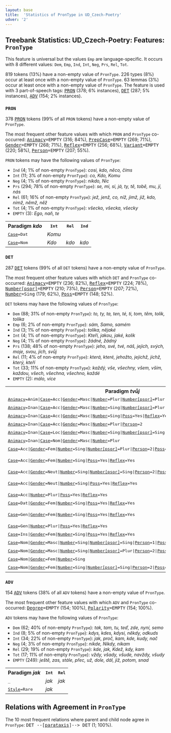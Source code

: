 ```yaml
---
layout: base
title:  'Statistics of PronType in UD_Czech-Poetry'
udver: '2'
---
```


## Treebank Statistics: UD_Czech-Poetry: Features: `PronType`

This feature is universal but the values `Emp` are language-specific.
It occurs with 8 different values: `Dem`, `Emp`, `Ind`, `Int`, `Neg`, `Prs`, `Rel`, `Tot`.

819 tokens (13%) have a non-empty value of `PronType`.
226 types (8%) occur at least once with a non-empty value of `PronType`.
63 lemmas (3%) occur at least once with a non-empty value of `PronType`.
The feature is used with 3 part-of-speech tags: <tt><a href="cs_poetry-pos-PRON.html">PRON</a></tt> (378; 6% instances), <tt><a href="cs_poetry-pos-DET.html">DET</a></tt> (287; 5% instances), <tt><a href="cs_poetry-pos-ADV.html">ADV</a></tt> (154; 2% instances).

### `PRON`

378 <tt><a href="cs_poetry-pos-PRON.html">PRON</a></tt> tokens (99% of all `PRON` tokens) have a non-empty value of `PronType`.

The most frequent other feature values with which `PRON` and `PronType` co-occurred: <tt><a href="cs_poetry-feat-Animacy.html">Animacy</a></tt><tt>=EMPTY</tt> (316; 84%), <tt><a href="cs_poetry-feat-PrepCase.html">PrepCase</a></tt><tt>=EMPTY</tt> (269; 71%), <tt><a href="cs_poetry-feat-Gender.html">Gender</a></tt><tt>=EMPTY</tt> (268; 71%), <tt><a href="cs_poetry-feat-Reflex.html">Reflex</a></tt><tt>=EMPTY</tt> (256; 68%), <tt><a href="cs_poetry-feat-Variant.html">Variant</a></tt><tt>=EMPTY</tt> (220; 58%), <tt><a href="cs_poetry-feat-Person.html">Person</a></tt><tt>=EMPTY</tt> (207; 55%).

`PRON` tokens may have the following values of `PronType`:

* `Ind` (4; 1% of non-empty `PronType`): <em>cosi, kdo, něco, číms</em>
* `Int` (11; 3% of non-empty `PronType`): <em>co, Kdo, Komu</em>
* `Neg` (4; 1% of non-empty `PronType`): <em>nikdo, Nic</em>
* `Prs` (294; 78% of non-empty `PronType`): <em>se, mi, si, já, ty, tě, tobě, mu, jí, nás</em>
* `Rel` (61; 16% of non-empty `PronType`): <em>jež, jenž, co, níž, jimž, již, kdo, nimž, němž, něž</em>
* `Tot` (4; 1% of non-empty `PronType`): <em>všecko, všecka, všecky</em>
* `EMPTY` (3): <em>Ego, naň, te</em>

<table>
  <tr><th>Paradigm <i>kdo</i></th><th><tt>Int</tt></th><th><tt>Rel</tt></th><th><tt>Ind</tt></th></tr>
  <tr><td><tt><tt><a href="cs_poetry-feat-Case.html">Case</a></tt><tt>=Dat</tt></tt></td><td><em>Komu</em></td><td></td><td></td></tr>
  <tr><td><tt><tt><a href="cs_poetry-feat-Case.html">Case</a></tt><tt>=Nom</tt></tt></td><td><em>Kdo</em></td><td><em>kdo</em></td><td><em>kdo</em></td></tr>
</table>

### `DET`

287 <tt><a href="cs_poetry-pos-DET.html">DET</a></tt> tokens (99% of all `DET` tokens) have a non-empty value of `PronType`.

The most frequent other feature values with which `DET` and `PronType` co-occurred: <tt><a href="cs_poetry-feat-Animacy.html">Animacy</a></tt><tt>=EMPTY</tt> (236; 82%), <tt><a href="cs_poetry-feat-Reflex.html">Reflex</a></tt><tt>=EMPTY</tt> (224; 78%), <tt><a href="cs_poetry-feat-Number-psor.html">Number[psor]</a></tt><tt>=EMPTY</tt> (210; 73%), <tt><a href="cs_poetry-feat-Person.html">Person</a></tt><tt>=EMPTY</tt> (207; 72%), <tt><a href="cs_poetry-feat-Number.html">Number</a></tt><tt>=Sing</tt> (179; 62%), <tt><a href="cs_poetry-feat-Poss.html">Poss</a></tt><tt>=EMPTY</tt> (148; 52%).

`DET` tokens may have the following values of `PronType`:

* `Dem` (88; 31% of non-empty `PronType`): <em>to, ty, ta, ten, té, ti, tom, těm, tolik, tolika</em>
* `Emp` (6; 2% of non-empty `PronType`): <em>sám, Samo, samém</em>
* `Ind` (3; 1% of non-empty `PronType`): <em>tolika, nějaké</em>
* `Int` (4; 1% of non-empty `PronType`): <em>Kteří, jakou, jaké, kolik</em>
* `Neg` (4; 1% of non-empty `PronType`): <em>žádné, žádný</em>
* `Prs` (138; 48% of non-empty `PronType`): <em>jeho, své, tvé, náš, jejich, svých, moje, svou, jich, svůj</em>
* `Rel` (11; 4% of non-empty `PronType`): <em>která, které, jehožto, jejichž, jichž, který, kteří</em>
* `Tot` (33; 11% of non-empty `PronType`): <em>každý, vše, všechny, všem, vším, každou, všech, všechna, všechno, každé</em>
* `EMPTY` (2): <em>málo, více</em>

<table>
  <tr><th>Paradigm <i>tvůj</i></th><th><tt>Prs</tt></th><th><tt>Dem</tt></th><th><tt>Tot</tt></th></tr>
  <tr><td><tt><tt><a href="cs_poetry-feat-Animacy.html">Animacy</a></tt><tt>=Anim</tt>|<tt><a href="cs_poetry-feat-Case.html">Case</a></tt><tt>=Acc</tt>|<tt><a href="cs_poetry-feat-Gender.html">Gender</a></tt><tt>=Masc</tt>|<tt><a href="cs_poetry-feat-Number.html">Number</a></tt><tt>=Plur</tt>|<tt><a href="cs_poetry-feat-Number-psor.html">Number[psor]</a></tt><tt>=Plur</tt>|<tt><a href="cs_poetry-feat-Person.html">Person</a></tt><tt>=2</tt>|<tt><a href="cs_poetry-feat-Poss.html">Poss</a></tt><tt>=Yes</tt></tt></td><td><em>vaše</em></td><td></td><td></td></tr>
  <tr><td><tt><tt><a href="cs_poetry-feat-Animacy.html">Animacy</a></tt><tt>=Inan</tt>|<tt><a href="cs_poetry-feat-Case.html">Case</a></tt><tt>=Acc</tt>|<tt><a href="cs_poetry-feat-Gender.html">Gender</a></tt><tt>=Masc</tt>|<tt><a href="cs_poetry-feat-Number.html">Number</a></tt><tt>=Sing</tt>|<tt><a href="cs_poetry-feat-Number-psor.html">Number[psor]</a></tt><tt>=Plur</tt>|<tt><a href="cs_poetry-feat-Person.html">Person</a></tt><tt>=2</tt>|<tt><a href="cs_poetry-feat-Poss.html">Poss</a></tt><tt>=Yes</tt></tt></td><td><em>váš</em></td><td></td><td></td></tr>
  <tr><td><tt><tt><a href="cs_poetry-feat-Animacy.html">Animacy</a></tt><tt>=Inan</tt>|<tt><a href="cs_poetry-feat-Case.html">Case</a></tt><tt>=Acc</tt>|<tt><a href="cs_poetry-feat-Gender.html">Gender</a></tt><tt>=Masc</tt>|<tt><a href="cs_poetry-feat-Number.html">Number</a></tt><tt>=Sing</tt>|<tt><a href="cs_poetry-feat-Poss.html">Poss</a></tt><tt>=Yes</tt>|<tt><a href="cs_poetry-feat-Reflex.html">Reflex</a></tt><tt>=Yes</tt></tt></td><td><em>tvůj</em></td><td></td><td></td></tr>
  <tr><td><tt><tt><a href="cs_poetry-feat-Animacy.html">Animacy</a></tt><tt>=Inan</tt>|<tt><a href="cs_poetry-feat-Case.html">Case</a></tt><tt>=Acc</tt>|<tt><a href="cs_poetry-feat-Gender.html">Gender</a></tt><tt>=Masc</tt>|<tt><a href="cs_poetry-feat-Number.html">Number</a></tt><tt>=Plur</tt>|<tt><a href="cs_poetry-feat-Person.html">Person</a></tt><tt>=2</tt></tt></td><td></td><td></td><td><em>tvé</em></td></tr>
  <tr><td><tt><tt><a href="cs_poetry-feat-Animacy.html">Animacy</a></tt><tt>=Inan</tt>|<tt><a href="cs_poetry-feat-Case.html">Case</a></tt><tt>=Loc</tt>|<tt><a href="cs_poetry-feat-Gender.html">Gender</a></tt><tt>=Masc</tt>|<tt><a href="cs_poetry-feat-Number.html">Number</a></tt><tt>=Sing</tt>|<tt><a href="cs_poetry-feat-Number-psor.html">Number[psor]</a></tt><tt>=Sing</tt>|<tt><a href="cs_poetry-feat-Person.html">Person</a></tt><tt>=2</tt>|<tt><a href="cs_poetry-feat-Poss.html">Poss</a></tt><tt>=Yes</tt>|<tt><a href="cs_poetry-feat-Reflex.html">Reflex</a></tt><tt>=Yes</tt></tt></td><td><em>tvém</em></td><td></td><td></td></tr>
  <tr><td><tt><tt><a href="cs_poetry-feat-Animacy.html">Animacy</a></tt><tt>=Inan</tt>|<tt><a href="cs_poetry-feat-Case.html">Case</a></tt><tt>=Nom</tt>|<tt><a href="cs_poetry-feat-Gender.html">Gender</a></tt><tt>=Masc</tt>|<tt><a href="cs_poetry-feat-Number.html">Number</a></tt><tt>=Plur</tt></tt></td><td></td><td><em>tvé</em></td><td></td></tr>
  <tr><td><tt><tt><a href="cs_poetry-feat-Case.html">Case</a></tt><tt>=Acc</tt>|<tt><a href="cs_poetry-feat-Gender.html">Gender</a></tt><tt>=Fem</tt>|<tt><a href="cs_poetry-feat-Number.html">Number</a></tt><tt>=Sing</tt>|<tt><a href="cs_poetry-feat-Number-psor.html">Number[psor]</a></tt><tt>=Plur</tt>|<tt><a href="cs_poetry-feat-Person.html">Person</a></tt><tt>=2</tt>|<tt><a href="cs_poetry-feat-Poss.html">Poss</a></tt><tt>=Yes</tt>|<tt><a href="cs_poetry-feat-Style.html">Style</a></tt><tt>=Rare</tt></tt></td><td><em>vaší</em></td><td></td><td></td></tr>
  <tr><td><tt><tt><a href="cs_poetry-feat-Case.html">Case</a></tt><tt>=Acc</tt>|<tt><a href="cs_poetry-feat-Gender.html">Gender</a></tt><tt>=Fem</tt>|<tt><a href="cs_poetry-feat-Number.html">Number</a></tt><tt>=Sing</tt>|<tt><a href="cs_poetry-feat-Poss.html">Poss</a></tt><tt>=Yes</tt>|<tt><a href="cs_poetry-feat-Reflex.html">Reflex</a></tt><tt>=Yes</tt></tt></td><td><em>tvou, Tvoji</em></td><td></td><td></td></tr>
  <tr><td><tt><tt><a href="cs_poetry-feat-Case.html">Case</a></tt><tt>=Acc</tt>|<tt><a href="cs_poetry-feat-Gender.html">Gender</a></tt><tt>=Neut</tt>|<tt><a href="cs_poetry-feat-Number.html">Number</a></tt><tt>=Sing</tt>|<tt><a href="cs_poetry-feat-Number-psor.html">Number[psor]</a></tt><tt>=Sing</tt>|<tt><a href="cs_poetry-feat-Person.html">Person</a></tt><tt>=2</tt>|<tt><a href="cs_poetry-feat-Poss.html">Poss</a></tt><tt>=Yes</tt>|<tt><a href="cs_poetry-feat-Reflex.html">Reflex</a></tt><tt>=Yes</tt></tt></td><td><em>tvé</em></td><td></td><td></td></tr>
  <tr><td><tt><tt><a href="cs_poetry-feat-Case.html">Case</a></tt><tt>=Acc</tt>|<tt><a href="cs_poetry-feat-Gender.html">Gender</a></tt><tt>=Neut</tt>|<tt><a href="cs_poetry-feat-Number.html">Number</a></tt><tt>=Sing</tt>|<tt><a href="cs_poetry-feat-Poss.html">Poss</a></tt><tt>=Yes</tt>|<tt><a href="cs_poetry-feat-Reflex.html">Reflex</a></tt><tt>=Yes</tt></tt></td><td><em>tvoje, tvé</em></td><td></td><td></td></tr>
  <tr><td><tt><tt><a href="cs_poetry-feat-Case.html">Case</a></tt><tt>=Acc</tt>|<tt><a href="cs_poetry-feat-Number.html">Number</a></tt><tt>=Plur</tt>|<tt><a href="cs_poetry-feat-Poss.html">Poss</a></tt><tt>=Yes</tt>|<tt><a href="cs_poetry-feat-Reflex.html">Reflex</a></tt><tt>=Yes</tt></tt></td><td><em>tvoje</em></td><td></td><td></td></tr>
  <tr><td><tt><tt><a href="cs_poetry-feat-Case.html">Case</a></tt><tt>=Dat</tt>|<tt><a href="cs_poetry-feat-Gender.html">Gender</a></tt><tt>=Fem</tt>|<tt><a href="cs_poetry-feat-Number.html">Number</a></tt><tt>=Sing</tt>|<tt><a href="cs_poetry-feat-Poss.html">Poss</a></tt><tt>=Yes</tt>|<tt><a href="cs_poetry-feat-Reflex.html">Reflex</a></tt><tt>=Yes</tt></tt></td><td><em>tvé</em></td><td></td><td></td></tr>
  <tr><td><tt><tt><a href="cs_poetry-feat-Case.html">Case</a></tt><tt>=Gen</tt>|<tt><a href="cs_poetry-feat-Gender.html">Gender</a></tt><tt>=Fem</tt>|<tt><a href="cs_poetry-feat-Number.html">Number</a></tt><tt>=Sing</tt>|<tt><a href="cs_poetry-feat-Poss.html">Poss</a></tt><tt>=Yes</tt>|<tt><a href="cs_poetry-feat-Reflex.html">Reflex</a></tt><tt>=Yes</tt></tt></td><td><em>tvé, Tvoje</em></td><td></td><td></td></tr>
  <tr><td><tt><tt><a href="cs_poetry-feat-Case.html">Case</a></tt><tt>=Gen</tt>|<tt><a href="cs_poetry-feat-Number.html">Number</a></tt><tt>=Plur</tt>|<tt><a href="cs_poetry-feat-Poss.html">Poss</a></tt><tt>=Yes</tt>|<tt><a href="cs_poetry-feat-Reflex.html">Reflex</a></tt><tt>=Yes</tt></tt></td><td><em>tvých</em></td><td></td><td></td></tr>
  <tr><td><tt><tt><a href="cs_poetry-feat-Case.html">Case</a></tt><tt>=Ins</tt>|<tt><a href="cs_poetry-feat-Gender.html">Gender</a></tt><tt>=Fem</tt>|<tt><a href="cs_poetry-feat-Number.html">Number</a></tt><tt>=Sing</tt>|<tt><a href="cs_poetry-feat-Poss.html">Poss</a></tt><tt>=Yes</tt>|<tt><a href="cs_poetry-feat-Reflex.html">Reflex</a></tt><tt>=Yes</tt></tt></td><td><em>tvou</em></td><td></td><td></td></tr>
  <tr><td><tt><tt><a href="cs_poetry-feat-Case.html">Case</a></tt><tt>=Nom</tt>|<tt><a href="cs_poetry-feat-Gender.html">Gender</a></tt><tt>=Masc</tt>|<tt><a href="cs_poetry-feat-Number.html">Number</a></tt><tt>=Sing</tt>|<tt><a href="cs_poetry-feat-Number-psor.html">Number[psor]</a></tt><tt>=Sing</tt>|<tt><a href="cs_poetry-feat-Person.html">Person</a></tt><tt>=1</tt>|<tt><a href="cs_poetry-feat-Poss.html">Poss</a></tt><tt>=Yes</tt></tt></td><td><em>tvůj</em></td><td></td><td></td></tr>
  <tr><td><tt><tt><a href="cs_poetry-feat-Case.html">Case</a></tt><tt>=Nom</tt>|<tt><a href="cs_poetry-feat-Gender.html">Gender</a></tt><tt>=Masc</tt>|<tt><a href="cs_poetry-feat-Number.html">Number</a></tt><tt>=Sing</tt>|<tt><a href="cs_poetry-feat-Number-psor.html">Number[psor]</a></tt><tt>=Plur</tt>|<tt><a href="cs_poetry-feat-Person.html">Person</a></tt><tt>=2</tt>|<tt><a href="cs_poetry-feat-Poss.html">Poss</a></tt><tt>=Yes</tt></tt></td><td><em>váš</em></td><td></td><td></td></tr>
  <tr><td><tt><tt><a href="cs_poetry-feat-Case.html">Case</a></tt><tt>=Nom</tt>|<tt><a href="cs_poetry-feat-Gender.html">Gender</a></tt><tt>=Fem</tt>|<tt><a href="cs_poetry-feat-Number.html">Number</a></tt><tt>=Sing</tt></tt></td><td></td><td><em>tvá</em></td><td></td></tr>
  <tr><td><tt><tt><a href="cs_poetry-feat-Case.html">Case</a></tt><tt>=Nom</tt>|<tt><a href="cs_poetry-feat-Gender.html">Gender</a></tt><tt>=Fem</tt>|<tt><a href="cs_poetry-feat-Number.html">Number</a></tt><tt>=Sing</tt>|<tt><a href="cs_poetry-feat-Number-psor.html">Number[psor]</a></tt><tt>=Sing</tt>|<tt><a href="cs_poetry-feat-Person.html">Person</a></tt><tt>=2</tt>|<tt><a href="cs_poetry-feat-Poss.html">Poss</a></tt><tt>=Yes</tt></tt></td><td><em>tvá</em></td><td></td><td></td></tr>
</table>

### `ADV`

154 <tt><a href="cs_poetry-pos-ADV.html">ADV</a></tt> tokens (38% of all `ADV` tokens) have a non-empty value of `PronType`.

The most frequent other feature values with which `ADV` and `PronType` co-occurred: <tt><a href="cs_poetry-feat-Degree.html">Degree</a></tt><tt>=EMPTY</tt> (154; 100%), <tt><a href="cs_poetry-feat-Polarity.html">Polarity</a></tt><tt>=EMPTY</tt> (154; 100%).

`ADV` tokens may have the following values of `PronType`:

* `Dem` (62; 40% of non-empty `PronType`): <em>tak, tam, tu, teď, zde, nyní, semo</em>
* `Ind` (8; 5% of non-empty `PronType`): <em>kdys, kdes, kdysi, někdy, odkuds</em>
* `Int` (34; 22% of non-empty `PronType`): <em>jak, proč, kam, kde, kudy, nač</em>
* `Neg` (4; 3% of non-empty `PronType`): <em>nikde, Nikdy, nikam</em>
* `Rel` (29; 19% of non-empty `PronType`): <em>kde, jak, Kdež, kdy, kam</em>
* `Tot` (17; 11% of non-empty `PronType`): <em>vždy, všady, všude, navždy, všudy</em>
* `EMPTY` (249): <em>ještě, zas, stále, přec, už, dole, dál, již, potom, snad</em>

<table>
  <tr><th>Paradigm <i>jak</i></th><th><tt>Int</tt></th><th><tt>Rel</tt></th></tr>
  <tr><td><tt>_</tt></td><td><em>jak</em></td><td><em>jak</em></td></tr>
  <tr><td><tt><tt><a href="cs_poetry-feat-Style.html">Style</a></tt><tt>=Rare</tt></tt></td><td><em>jak</em></td><td></td></tr>
</table>

## Relations with Agreement in `PronType`

The 10 most frequent relations where parent and child node agree in `PronType`:
<tt>DET --[<tt><a href="cs_poetry-dep-parataxis.html">parataxis</a></tt>]--> DET</tt> (1; 100%).


